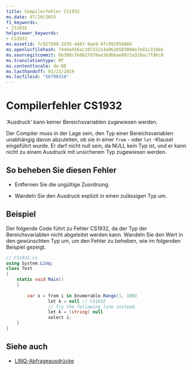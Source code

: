 ```yaml
---
title: Compilerfehler CS1932
ms.date: 07/20/2015
f1_keywords:
- CS1932
helpviewer_keywords:
- CS1932
ms.assetid: fc927899-2d35-4d47-9ae9-8fc99295bb66
ms.openlocfilehash: 744da456ac10732214a9626583008e7e41c319eb
ms.sourcegitcommit: 6b308cf6d627d78ee36dbbae8972a310ac7fd6c8
ms.translationtype: MT
ms.contentlocale: de-DE
ms.lasthandoff: 01/23/2019
ms.locfileid: "56798318"
---
```

# <a name="compiler-error-cs1932"></a>Compilerfehler CS1932
'Ausdruck' kann keiner Bereichsvariablen zugewiesen werden.  
  
 Der Compiler muss in der Lage sein, den Typ einer Bereichsvariablen unabhängig davon abzuleiten, ob sie in einer `from` - oder `let` -Klausel eingeführt wurde. Er darf nicht null sein, da NULL kein Typ ist, und er kann nicht zu einem Ausdruck mit unsicherem Typ zugewiesen werden.  
  
## <a name="to-correct-this-error"></a>So beheben Sie diesen Fehler  
  
-   Entfernen Sie die ungültige Zuordnung.  
  
-   Wandeln Sie den Ausdruck explizit in einen zulässigen Typ um.  
  
## <a name="example"></a>Beispiel  
 Der folgende Code führt zu Fehler CS1932, da der Typ der Bereichsvariablen nicht abgeleitet werden kann. Wandeln Sie den Wert in den gewünschten Typ um, um den Fehler zu beheben, wie im folgenden Beispiel gezeigt.  
  
```csharp  
// CS1932.cs  
using System.Linq;  
class Test  
{  
    static void Main()  
    {  
  
        var x = from i in Enumerable.Range(1, 100)  
                let k = null // CS1932  
                // Try the following line instead.  
                let k = (string) null  
                select i;  
    }  
}  
```  
  
## <a name="see-also"></a>Siehe auch

- [LINQ-Abfrageausdrücke](../../csharp/programming-guide/linq-query-expressions/index.md)
